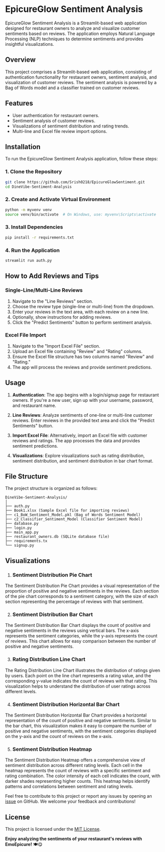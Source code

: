 ﻿# EpicureGlow Sentiment Analysis

EpicureGlow Sentiment Analysis is a Streamlit-based web application designed for restaurant owners to analyze and visualize customer sentiments based on reviews. The application employs Natural Language Processing (NLP) techniques to determine sentiments and provides insightful visualizations.

## Overview

This project comprises a Streamlit-based web application, consisting of authentication functionality for restaurant owners, sentiment analysis, and visualization of customer reviews. The sentiment analysis is powered by a Bag of Words model and a classifier trained on customer reviews.

## Features

- User authentication for restaurant owners.
- Sentiment analysis of customer reviews.
- Visualizations of sentiment distribution and rating trends.
- Multi-line and Excel file review import options.

## Installation

To run the EpicureGlow Sentiment Analysis application, follow these steps:

### 1. Clone the Repository

```bash
git clone https://github.com/Srish0218/EpicureGlowSentiment.git
cd DineVibe-Sentiment-Analysis
```

### 2. Create and Activate Virtual Environment

```bash
python -m myvenv venv
source venv/bin/activate  # On Windows, use: myvenv\Scripts\activate
```

### 3. Install Dependencies

```bash
pip install -r requirements.txt
```

### 4. Run the Application

```bash
streamlit run auth.py
```

## How to Add Reviews and Tips

### Single-Line/Multi-Line Reviews

1. Navigate to the "Line Reviews" section.
2. Choose the review type (single-line or multi-line) from the dropdown.
3. Enter your reviews in the text area, with each review on a new line.
4. Optionally, show instructions for adding reviews.
5. Click the "Predict Sentiments" button to perform sentiment analysis.

### Excel File Import

1. Navigate to the "Import Excel File" section.
2. Upload an Excel file containing "Review" and "Rating" columns.
3. Ensure the Excel file structure has two columns named "Review" and "Rating."
4. The app will process the reviews and provide sentiment predictions.

## Usage

1. **Authentication**: The app begins with a login/signup page for restaurant owners. If you're a new user, sign up with your username, password, and restaurant name.

2. **Line Reviews**: Analyze sentiments of one-line or multi-line customer reviews. Enter reviews in the provided text area and click the "Predict Sentiments" button.

3. **Import Excel File**: Alternatively, import an Excel file with customer reviews and ratings. The app processes the data and provides sentiment predictions.

4. **Visualizations**: Explore visualizations such as rating distribution, sentiment distribution, and sentiment distribution in bar chart format.

## File Structure

The project structure is organized as follows:

```plaintext
DineVibe-Sentiment-Analysis/
│
├── auth.py
├── Book1.xlsx (Sample Excel file for importing reviews)
├── c1_BoW_Sentiment_Model.pkl (Bag of Words Sentiment Model)
├── c2_Classifier_Sentiment_Model (Classifier Sentiment Model)
├── database.py
├── login.py
├── main_app.py
├── restaurant_owners.db (SQLite database file)
├── requirements.tx
└── signup.py
```

## Visualizations

1. ### Sentiment Distribution Pie Chart

The Sentiment Distribution Pie Chart provides a visual representation of the proportion of positive and negative sentiments in the reviews. Each section of the pie chart corresponds to a sentiment category, with the size of each section representing the percentage of reviews with that sentiment.

2. ### Sentiment Distribution Bar Chart

The Sentiment Distribution Bar Chart displays the count of positive and negative sentiments in the reviews using vertical bars. The x-axis represents the sentiment categories, while the y-axis represents the count of reviews. This chart allows for easy comparison between the number of positive and negative sentiments.

3. ### Rating Distribution Line Chart

The Rating Distribution Line Chart illustrates the distribution of ratings given by users. Each point on the line chart represents a rating value, and the corresponding y-value indicates the count of reviews with that rating. This visualization helps to understand the distribution of user ratings across different levels.

4. ### Sentiment Distribution Horizontal Bar Chart

The Sentiment Distribution Horizontal Bar Chart provides a horizontal representation of the count of positive and negative sentiments. Similar to the bar chart, this visualization makes it easy to compare the number of positive and negative sentiments, with the sentiment categories displayed on the y-axis and the count of reviews on the x-axis.

5. ### Sentiment Distribution Heatmap

The Sentiment Distribution Heatmap offers a comprehensive view of sentiment distribution across different rating levels. Each cell in the heatmap represents the count of reviews with a specific sentiment and rating combination. The color intensity of each cell indicates the count, with darker shades representing higher counts. This heatmap helps identify patterns and correlations between sentiment and rating levels.


Feel free to contribute to this project or report any issues by opening an [issue](https://github.com/Srish0218/EpicureGlowSentiment/issues) on GitHub. We welcome your feedback and contributions!

## License

This project is licensed under the [MIT License](LICENSE.md).

**Enjoy analyzing the sentiments of your restaurant's reviews with EmoEpicure!** 🍽️😋
